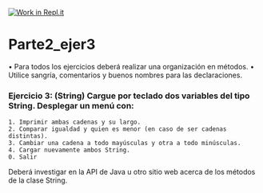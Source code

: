 [![Work in Repl.it](https://classroom.github.com/assets/work-in-replit-14baed9a392b3a25080506f3b7b6d57f295ec2978f6f33ec97e36a161684cbe9.svg)](https://classroom.github.com/online_ide?assignment_repo_id=4606002&assignment_repo_type=AssignmentRepo)
# Parte2_ejer3
•	Para todos los ejercicios deberá realizar una organización en métodos.
•	Utilice sangría, comentarios y buenos nombres para las declaraciones.

### Ejercicio 3: (String) Cargue por teclado dos variables del tipo String. Desplegar un menú con:
	1. Imprimir ambas cadenas y su largo.
	2. Comparar igualdad y quien es menor (en caso de ser cadenas distintas).
	3. Cambiar una cadena a todo mayúsculas y otra a todo minúsculas.
	4. Cargar nuevamente ambos String.
	0. Salir
Deberá investigar en la API de Java u otro sitio web acerca de los métodos de la clase String.


